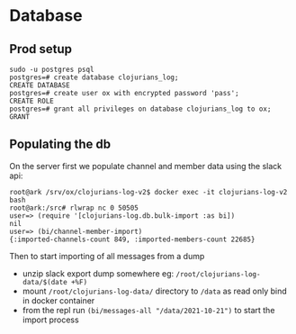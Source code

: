# Database

## Prod setup

```
sudo -u postgres psql
postgres=# create database clojurians_log;
CREATE DATABASE
postgres=# create user ox with encrypted password 'pass';
CREATE ROLE
postgres=# grant all privileges on database clojurians_log to ox;
GRANT
```

## Populating the db

On the server first we populate channel and member data using the slack api:

```
root@ark /srv/ox/clojurians-log-v2$ docker exec -it clojurians-log-v2 bash
root@ark:/src# rlwrap nc 0 50505
user=> (require '[clojurians-log.db.bulk-import :as bi])
nil
user=> (bi/channel-member-import)
{:imported-channels-count 849, :imported-members-count 22685}
```

Then to start importing of all messages from a dump

* unzip slack export dump somewhere eg: `/root/clojurians-log-data/$(date +%F)`
* mount `/root/clojurians-log-data/` directory to `/data` as read only bind in docker container
* from the repl run `(bi/messages-all "/data/2021-10-21")` to start the import process
